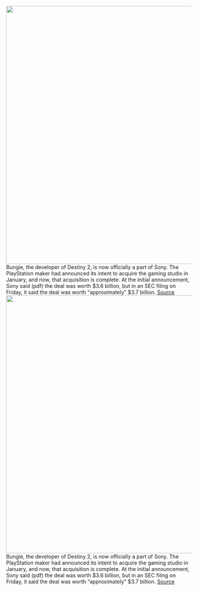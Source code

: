 <img src='https://cdn.vox-cdn.com/thumbor/M3KoUYmEU3mhCn8iil3h4qY1-XE=/0x0:1920x1080/1200x800/filters:focal(807x387:1113x693)/cdn.vox-cdn.com/uploads/chorus_image/image/71122339/FXuPH_2VUAAnywv.0.jpeg' width='700px' /><br/>
Bungie, the developer of Destiny 2, is now officially a part of Sony. The PlayStation maker had announced its intent to acquire the gaming studio in January, and now, that acquisition is complete. At the initial announcement, Sony said (pdf) the deal was worth $3.6 billion, but in an SEC filing on Friday, it said the deal was worth “approximately” $3.7 billion.
<a href='https://www.theverge.com/2022/7/15/23220335/bungie-sony-acquisition-complete-official-done'> Source <a/><img src='https://cdn.vox-cdn.com/thumbor/M3KoUYmEU3mhCn8iil3h4qY1-XE=/0x0:1920x1080/1200x800/filters:focal(807x387:1113x693)/cdn.vox-cdn.com/uploads/chorus_image/image/71122339/FXuPH_2VUAAnywv.0.jpeg' width='700px' /><br/>
Bungie, the developer of Destiny 2, is now officially a part of Sony. The PlayStation maker had announced its intent to acquire the gaming studio in January, and now, that acquisition is complete. At the initial announcement, Sony said (pdf) the deal was worth $3.6 billion, but in an SEC filing on Friday, it said the deal was worth “approximately” $3.7 billion.
<a href='https://www.theverge.com/2022/7/15/23220335/bungie-sony-acquisition-complete-official-done'> Source <a/>